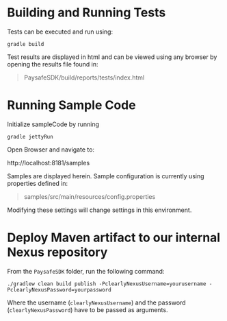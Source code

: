 # Building and Running Tests

Tests can be executed and run using:

    gradle build

Test results are displayed in html and can be viewed using any browser by opening the results file found in:

> PaysafeSDK/build/reports/tests/index.html

# Running Sample Code

Initialize sampleCode by running

    gradle jettyRun

Open Browser and navigate to:

http://localhost:8181/samples

Samples are displayed herein. Sample configuration is currently using properties defined in:

> samples/src/main/resources/config.properties

Modifying these settings will change settings in this environment.

# Deploy Maven artifact to our internal Nexus repository

From the `PaysafeSDK` folder, run the following command:
```
./gradlew clean build publish -PclearlyNexusUsername=yourusername -PclearlyNexusPassword=yourpassword
```
Where the username (`clearlyNexusUsername`) and the password (`clearlyNexusPassword`) have to be passed as arguments.


